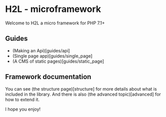 # H2L - microframework

Welcome to H2L a micro framework for PHP 7.1+

## Guides

 - (Making an Api)[guides/api]
 - (Single page app)[guides/single_page]
 - (A CMS of static pages)[guides/static_page]

## Framework documentation

You can see (the structure page)[structure] for more details about what is included in the library. And
there is also (the advanced topic)[advanced] for how to extend it.

I hope you enjoy!
